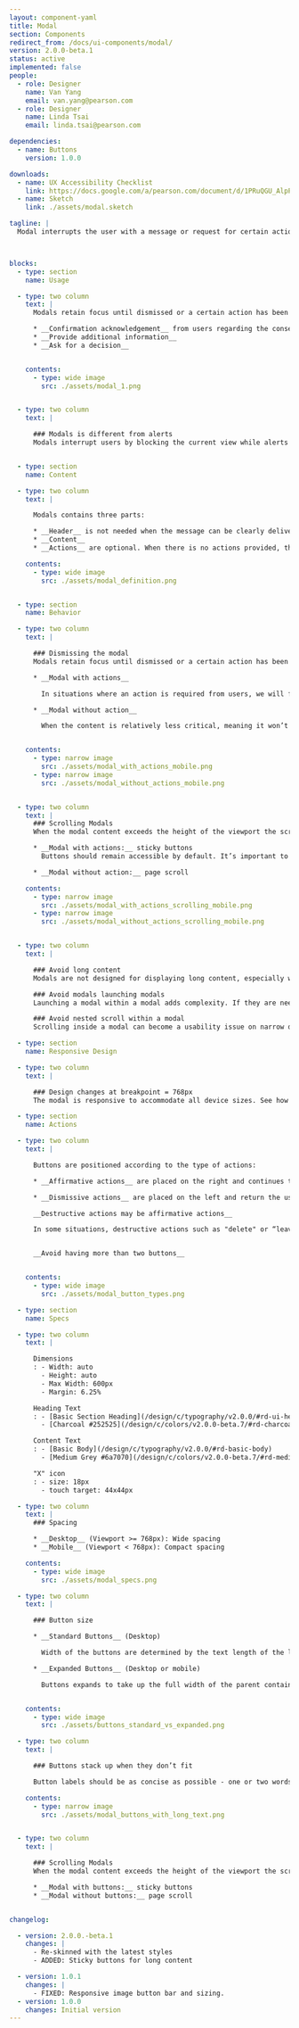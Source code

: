 ```yaml
---
layout: component-yaml
title: Modal
section: Components
redirect_from: /docs/ui-components/modal/
version: 2.0.0-beta.1
status: active
implemented: false
people:
  - role: Designer
    name: Van Yang
    email: van.yang@pearson.com
  - role: Designer
    name: Linda Tsai
    email: linda.tsai@pearson.com

dependencies:
  - name: Buttons
    version: 1.0.0

downloads:
  - name: UX Accessibility Checklist
    link: https://docs.google.com/a/pearson.com/document/d/1PRuQGU_AlpPkWBGA5gJuOTEG3pu9xEp5_H7Z2dD7YMw/edit?usp=sharing
  - name: Sketch
    link: ./assets/modal.sketch

tagline: |
  Modal interrupts the user with a message or request for certain actions with a block of content on top of the main view.



blocks:
  - type: section
    name: Usage

  - type: two column
    text: |
      Modals retain focus until dismissed or a certain action has been taken. Use them sparingly because they are interruptive. Modals can be used to

      * __Confirmation acknowledgement__ from users regarding the consequences followed by their decision
      * __Provide additional information__
      * __Ask for a decision__


    contents:
      - type: wide image
        src: ./assets/modal_1.png


  - type: two column
    text: |

      ### Modals is different from alerts
      Modals interrupt users by blocking the current view while alerts co-exist on the page and do not stop users from continuing the process. Do not use modals when alerts are more appropriate as modals are relatively intrusive.


  - type: section
    name: Content

  - type: two column
    text: |

      Modals contains three parts:

      * __Header__ is not needed when the message can be clearly delivered with just the content.
      * __Content__
      * __Actions__ are optional. When there is no actions provided, the “X” must be provided so it’s clear to the users how to dismiss the modal.

    contents:
      - type: wide image
        src: ./assets/modal_definition.png


  - type: section
    name: Behavior

  - type: two column
    text: |

      ### Dismissing the modal
      Modals retain focus until dismissed or a certain action has been taken. You must provide an explicit way to close the modal by providing buttons or the “X” depending on the level of importance of the content.

      * __Modal with actions__

        In situations where an action is required from users, we will force users to make a selection. In this case, the “X” won’t be provided. Clicking outside of the modal will not close the modal, either. Ex: Confirm with the user about deleting a course because it is an destructive action.

      * __Modal without action__

        When the content is relatively less critical, meaning it won’t make much difference if users ignore the content, then buttons are not needed. Users can simply select the “X” or outside the modal to close the modal. Ex: Show additional information about a teacher to help student choose a class


    contents:
      - type: narrow image
        src: ./assets/modal_with_actions_mobile.png
      - type: narrow image
        src: ./assets/modal_without_actions_mobile.png


  - type: two column
    text: |
      ### Scrolling Modals
      When the modal content exceeds the height of the viewport the scrollable area will automatically expand to include just enough space for scrolling, without scrolling the page below.

      * __Modal with actions:__ sticky buttons
        Buttons should remain accessible by default. It’s important to inform the users up-front that actions are required, so the buttons will be anchored on the bottom of the page. The scroll bar will be visible by default to suggest scrolling.

      * __Modal without action:__ page scroll

    contents:
      - type: narrow image
        src: ./assets/modal_with_actions_scrolling_mobile.png
      - type: narrow image
        src: ./assets/modal_without_actions_scrolling_mobile.png


  - type: two column
    text: |

      ### Avoid long content
      Modals are not designed for displaying long content, especially when we want the users to actually read the content. Consider in-line expansion within the originating page or displaying the information on a separate page for better user experience.

      ### Avoid modals launching modals
      Launching a modal within a modal adds complexity. If they are needed to complete a task, consider using a separate page for these tasks.

      ### Avoid nested scroll within a modal
      Scrolling inside a modal can become a usability issue on narrow devices and is not recommended.

  - type: section
    name: Responsive Design

  - type: two column
    text: |

      ### Design changes at breakpoint = 768px
      The modal is responsive to accommodate all device sizes. See how spacing and button size change at breakpoint of 768px.

  - type: section
    name: Actions

  - type: two column
    text: |

      Buttons are positioned according to the type of actions:

      * __Affirmative actions__ are placed on the right and continues the process. They are actions that are desired by users or the application.

      * __Dismissive actions__ are placed on the left and return the user to the previous screen or step in the process.

      __Destructive actions may be affirmative actions__

      In some situations, destructive actions such as "delete" or “leave” may be affirmative actions. For example, when a student attempts to leave the page in the middle of a quiz, and is asked to confirm if the student acknowledges the consequences of leaving the page at this point. Since prior to seeing the modal, the student clicks on the “Exit” button indicates that the student desires to leave the page, so the “leave” button should be placed on the right to help the student continue with the process as expected.


      __Avoid having more than two buttons__


    contents:
      - type: wide image
        src: ./assets/modal_button_types.png

  - type: section
    name: Specs

  - type: two column
    text: |    

      Dimensions
      : - Width: auto
        - Height: auto
        - Max Width: 600px
        - Margin: 6.25%

      Heading Text
      : - [Basic Section Heading](/design/c/typography/v2.0.0/#rd-ui-headings-section-basic)
        - [Charcoal #252525](/design/c/colors/v2.0.0-beta.7/#rd-charcoal)

      Content Text
      : - [Basic Body](/design/c/typography/v2.0.0/#rd-basic-body)  
        - [Medium Grey #6a7070](/design/c/colors/v2.0.0-beta.7/#rd-medium-gray)

      "X" icon
      : - size: 18px
        - touch target: 44x44px

  - type: two column
    text: |
      ### Spacing

      * __Desktop__ (Viewport >= 768px): Wide spacing
      * __Mobile__ (Viewport < 768px): Compact spacing

    contents:
      - type: wide image
        src: ./assets/modal_specs.png

  - type: two column
    text: |  

      ### Button size

      * __Standard Buttons__ (Desktop)

        Width of the buttons are determined by the text length of the labels.

      * __Expanded Buttons__ (Desktop or mobile)

        Buttons expands to take up the full width of the parent container. This is to maximize the touch target.


    contents:
      - type: wide image
        src: ./assets/buttons_standard_vs_expanded.png

  - type: two column
    text: |  

      ### Buttons stack up when they don’t fit

      Button labels should be as concise as possible - one or two words. However, in the case where multiple buttons just can’t fit in one row on a narrow device, they will stack up by default.

    contents:
      - type: narrow image
        src: ./assets/modal_buttons_with_long_text.png


  - type: two column
    text: |   

      ### Scrolling Modals
      When the modal content exceeds the height of the viewport the scrollable area will automatically expand to include just enough space for scrolling, without scrolling the page below.

      * __Modal with buttons:__ sticky buttons
      * __Modal without buttons:__ page scroll


changelog:

  - version: 2.0.0.-beta.1
    changes: |
      - Re-skinned with the latest styles
      - ADDED: Sticky buttons for long content

  - version: 1.0.1
    changes: |
      - FIXED: Responsive image button bar and sizing.
  - version: 1.0.0
    changes: Initial version
---
```

